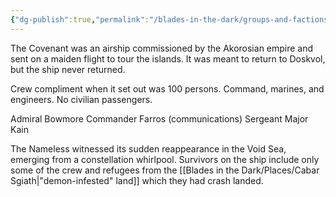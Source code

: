 ```yaml
---
{"dg-publish":true,"permalink":"/blades-in-the-dark/groups-and-factions/the-covenant-airship/","tags":["GroupsFactions"]}
---
```


The Covenant was an airship commissioned by the Akorosian empire and sent on a maiden flight to tour the islands. It was meant to return to Doskvol, but the ship never returned.

Crew compliment when it set out was 100 persons. Command, marines, and engineers. No civilian passengers.

Admiral Bowmore
Commander Farros (communications)
Sergeant Major Kain

The Nameless witnessed its sudden reappearance in the Void Sea, emerging from a constellation whirlpool. Survivors on the ship include only some of the crew and refugees from the [[Blades in the Dark/Places/Cabar Sgiath\|"demon-infested" land]] which they had crash landed.